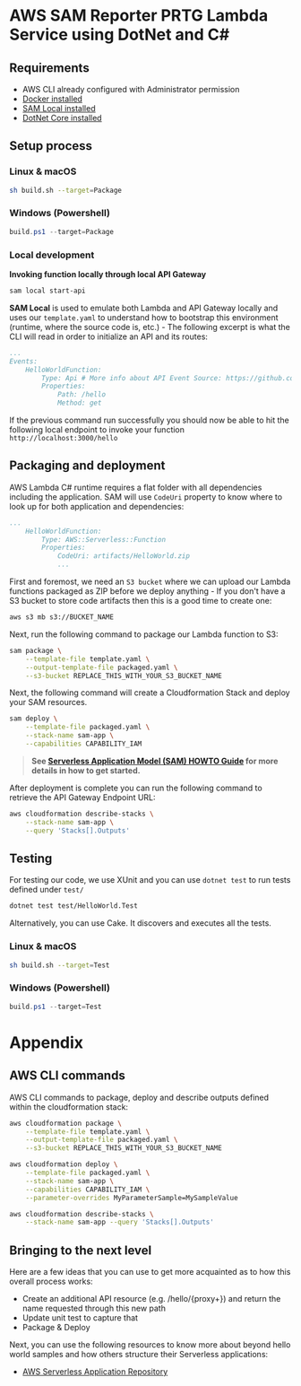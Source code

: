 # AWS SAM Reporter PRTG Lambda Service using DotNet and C#

## Requirements

* AWS CLI already configured with Administrator permission
* [Docker installed](https://www.docker.com/community-edition)
* [SAM Local installed](https://github.com/awslabs/aws-sam-cli)
* [DotNet Core installed](https://www.microsoft.com/net/download)

## Setup process

### Linux & macOS

```bash
sh build.sh --target=Package
```

### Windows (Powershell)

```powershell
build.ps1 --target=Package
```

### Local development

**Invoking function locally through local API Gateway**

```bash
sam local start-api
```

**SAM Local** is used to emulate both Lambda and API Gateway locally and uses our `template.yaml` to understand how to bootstrap this environment (runtime, where the source code is, etc.) - The following excerpt is what the CLI will read in order to initialize an API and its routes:

```yaml
...
Events:
    HelloWorldFunction:
        Type: Api # More info about API Event Source: https://github.com/awslabs/serverless-application-model/blob/master/versions/2016-10-31.md#api
        Properties:
            Path: /hello
            Method: get
```


If the previous command run successfully you should now be able to hit the following local endpoint to invoke your function `http://localhost:3000/hello`

## Packaging and deployment

AWS Lambda C# runtime requires a flat folder with all dependencies including the application. SAM will use `CodeUri` property to know where to look up for both application and dependencies:

```yaml
...
    HelloWorldFunction:
        Type: AWS::Serverless::Function
        Properties:
            CodeUri: artifacts/HelloWorld.zip            
            ...
```

First and foremost, we need an `S3 bucket` where we can upload our Lambda functions packaged as ZIP before we deploy anything - If you don't have a S3 bucket to store code artifacts then this is a good time to create one:

```bash
aws s3 mb s3://BUCKET_NAME
```

Next, run the following command to package our Lambda function to S3:

```bash
sam package \
    --template-file template.yaml \
    --output-template-file packaged.yaml \
    --s3-bucket REPLACE_THIS_WITH_YOUR_S3_BUCKET_NAME
```

Next, the following command will create a Cloudformation Stack and deploy your SAM resources.

```bash
sam deploy \
    --template-file packaged.yaml \
    --stack-name sam-app \
    --capabilities CAPABILITY_IAM
```

> **See [Serverless Application Model (SAM) HOWTO Guide](https://github.com/awslabs/serverless-application-model/blob/master/HOWTO.md) for more details in how to get started.**

After deployment is complete you can run the following command to retrieve the API Gateway Endpoint URL:

```bash
aws cloudformation describe-stacks \
    --stack-name sam-app \
    --query 'Stacks[].Outputs'
```
## Testing

For testing our code, we use XUnit and you can use `dotnet test` to run tests defined under `test/`

```bash
dotnet test test/HelloWorld.Test
```

Alternatively, you can use Cake. It discovers and executes all the tests.

### Linux & macOS

```bash
sh build.sh --target=Test
```

### Windows (Powershell)

```powershell
build.ps1 --target=Test
```

# Appendix

## AWS CLI commands

AWS CLI commands to package, deploy and describe outputs defined within the cloudformation stack:

```bash
aws cloudformation package \
    --template-file template.yaml \
    --output-template-file packaged.yaml \
    --s3-bucket REPLACE_THIS_WITH_YOUR_S3_BUCKET_NAME

aws cloudformation deploy \
    --template-file packaged.yaml \
    --stack-name sam-app \
    --capabilities CAPABILITY_IAM \
    --parameter-overrides MyParameterSample=MySampleValue

aws cloudformation describe-stacks \
    --stack-name sam-app --query 'Stacks[].Outputs'
```

## Bringing to the next level

Here are a few ideas that you can use to get more acquainted as to how this overall process works:

* Create an additional API resource (e.g. /hello/{proxy+}) and return the name requested through this new path
* Update unit test to capture that
* Package & Deploy

Next, you can use the following resources to know more about beyond hello world samples and how others structure their Serverless applications:

* [AWS Serverless Application Repository](https://aws.amazon.com/serverless/serverlessrepo/)
